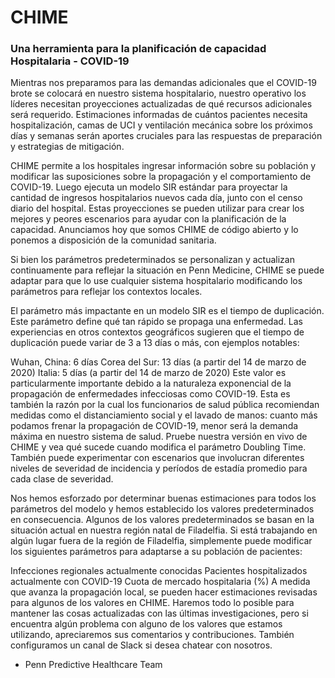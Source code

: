 # CHIME
### Una herramienta para la planificación de capacidad Hospitalaria - COVID-19

Mientras nos preparamos para las demandas adicionales que el COVID-19
brote se colocará en nuestro sistema hospitalario, nuestro operativo
los líderes necesitan proyecciones actualizadas de qué recursos adicionales
será requerido. Estimaciones informadas de cuántos pacientes
necesita hospitalización, camas de UCI y ventilación mecánica sobre
los próximos días y semanas serán aportes cruciales para las respuestas de preparación
y estrategias de mitigación.

CHIME permite a los hospitales ingresar información sobre su población y modificar las suposiciones sobre la propagación y el comportamiento de COVID-19. Luego ejecuta un modelo SIR estándar para proyectar la cantidad de ingresos hospitalarios nuevos cada día, junto con el censo diario del hospital. Estas proyecciones se pueden utilizar para crear los mejores y peores escenarios para ayudar con la planificación de la capacidad. Anunciamos hoy que somos CHIME de código abierto y lo ponemos a disposición de la comunidad sanitaria.

Si bien los parámetros predeterminados se personalizan y actualizan continuamente para reflejar la situación en Penn Medicine, CHIME se puede adaptar para que lo use cualquier sistema hospitalario modificando los parámetros para reflejar los contextos locales.

El parámetro más impactante en un modelo SIR es el tiempo de duplicación. Este parámetro define qué tan rápido se propaga una enfermedad. Las experiencias en otros contextos geográficos sugieren que el tiempo de duplicación puede variar de 3 a 13 días o más, con ejemplos notables:

Wuhan, China: 6 días
Corea del Sur: 13 días (a partir del 14 de marzo de 2020)
Italia: 5 días (a partir del 14 de marzo de 2020)
Este valor es particularmente importante debido a la naturaleza exponencial de la propagación de enfermedades infecciosas como COVID-19. Esta es también la razón por la cual los funcionarios de salud pública recomiendan medidas como el distanciamiento social y el lavado de manos: cuanto más podamos frenar la propagación de COVID-19, menor será la demanda máxima en nuestro sistema de salud. Pruebe nuestra versión en vivo de CHIME y vea qué sucede cuando modifica el parámetro Doubling Time. También puede experimentar con escenarios que involucran diferentes niveles de severidad de incidencia y períodos de estadía promedio para cada clase de severidad.

Nos hemos esforzado por determinar buenas estimaciones para todos los parámetros del modelo y hemos establecido los valores predeterminados en consecuencia. Algunos de los valores predeterminados se basan en la situación actual en nuestra región natal de Filadelfia. Si está trabajando en algún lugar fuera de la región de Filadelfia, simplemente puede modificar los siguientes parámetros para adaptarse a su población de pacientes:

Infecciones regionales actualmente conocidas
Pacientes hospitalizados actualmente con COVID-19
Cuota de mercado hospitalaria (%)
A medida que avanza la propagación local, se pueden hacer estimaciones revisadas para algunos de los valores en CHIME. Haremos todo lo posible para mantener las cosas actualizadas con las últimas investigaciones, pero si encuentra algún problema con alguno de los valores que estamos utilizando, apreciaremos sus comentarios y contribuciones. También configuramos un canal de Slack si desea chatear con nosotros.

- Penn Predictive Healthcare Team